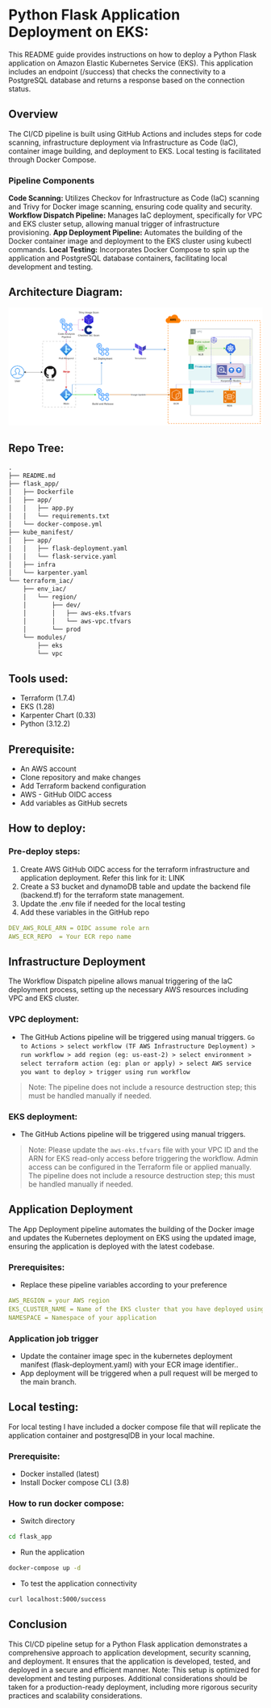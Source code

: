 # Python Flask Application Deployment on EKS:

This README guide provides instructions on how to deploy a Python Flask application on Amazon Elastic Kubernetes Service (EKS). This application includes an endpoint (/success) that checks the connectivity to a PostgreSQL database and returns a response based on the connection status.

## Overview
The CI/CD pipeline is built using GitHub Actions and includes steps for code scanning, infrastructure deployment via Infrastructure as Code (IaC), container image building, and deployment to EKS. Local testing is facilitated through Docker Compose.

### Pipeline Components
**Code Scanning:** Utilizes Checkov for Infrastructure as Code (IaC) scanning and Trivy for Docker image scanning, ensuring code quality and security.
**Workflow Dispatch Pipeline:** Manages IaC deployment, specifically for VPC and EKS cluster setup, allowing manual trigger of infrastructure provisioning.
**App Deployment Pipeline:** Automates the building of the Docker container image and deployment to the EKS cluster using kubectl commands.
**Local Testing:** Incorporates Docker Compose to spin up the application and PostgreSQL database containers, facilitating local development and testing.

## Architecture Diagram:
!["Architecture"](assets/architecture.png?raw=true)

## Repo Tree:
```
.
├── README.md
├── flask_app/
│   ├── Dockerfile
│   ├── app/
│   │   ├── app.py
│   │   └── requirements.txt
│   └── docker-compose.yml
├── kube_manifest/
│   ├── app/
│   │   ├── flask-deployment.yaml
│   │   └── flask-service.yaml
│   ├── infra
│   └── karpenter.yaml
└── terraform_iac/
    ├── env_iac/
    │   └── region/
    │       ├── dev/
    │       │   ├── aws-eks.tfvars
    │       │   └── aws-vpc.tfvars
    │       └── prod
    └── modules/
        ├── eks
        └── vpc
```

## Tools used:
- Terraform (1.7.4)
- EKS (1.28)
- Karpenter Chart (0.33)
- Python (3.12.2)

## Prerequisite:
- An AWS account
- Clone repository and make changes
- Add Terraform backend configuration
- AWS - GitHub OIDC access
- Add variables as GitHub secrets

## How to deploy:

### Pre-deploy steps:
1. Create AWS GitHub OIDC access for the terraform infrastructure and application deployment. Refer this link for it: LINK
2. Create a S3 bucket and dynamoDB table and update the backend file (backend.tf) for the terraform state management.
3. Update the .env file if needed for the local testing
4. Add these variables in the GitHub repo
```yaml
DEV_AWS_ROLE_ARN = OIDC assume role arn
AWS_ECR_REPO  = Your ECR repo name
```

## Infrastructure Deployment
The Workflow Dispatch pipeline allows manual triggering of the IaC deployment process, setting up the necessary AWS resources including VPC and EKS cluster.

### VPC deployment:
- The GitHub Actions pipeline will be triggered using manual triggers. 
`Go to Actions > select workflow (TF AWS Infrastructure Deployment) > run workflow > add region (eg: us-east-2) > select environment > select terraform action (eg: plan or apply) > select AWS service you want to deploy > trigger using run workflow`

> Note: The pipeline does not include a resource destruction step; this must be handled manually if needed.

### EKS deployment:
- The GitHub Actions pipeline will be triggered using manual triggers. 

> Note: Please update the `aws-eks.tfvars` file with your VPC ID and the ARN for EKS read-only access before triggering the workflow. Admin access can be configured in the Terraform file or applied manually. The pipeline does not include a resource destruction step; this must be handled manually if needed.

## Application Deployment
The App Deployment pipeline automates the building of the Docker image and updates the Kubernetes deployment on EKS using the updated image, ensuring the application is deployed with the latest codebase.

### Prerequisites:
- Replace these pipeline variables according to your preference
```yaml 
AWS_REGION = your AWS region
EKS_CLUSTER_NAME = Name of the EKS cluster that you have deployed using Terraform
NAMESPACE = Namespace of your application
```

### Application job trigger
- Update the container image spec in the kubernetes deployment manifest (flask-deployment.yaml) with your ECR image identifier..
- App deployment will be triggered when a pull request will be merged to the main branch.

## Local testing:

For local testing I have included a docker compose file that will replicate the application container and postgresqlDB in your local machine.

### Prerequisite:

- Docker installed (latest)
- Install Docker compose CLI (3.8)

### How to run docker compose:

- Switch directory
```bash
cd flask_app
```

- Run the application
```bash
docker-compose up -d
```

- To test the application connectivity
```bash
curl localhost:5000/success
```

## Conclusion
This CI/CD pipeline setup for a Python Flask application demonstrates a comprehensive approach to application development, security scanning, and deployment. It ensures that the application is developed, tested, and deployed in a secure and efficient manner. Note: This setup is optimized for development and testing purposes. Additional considerations should be taken for a production-ready deployment, including more rigorous security practices and scalability considerations.